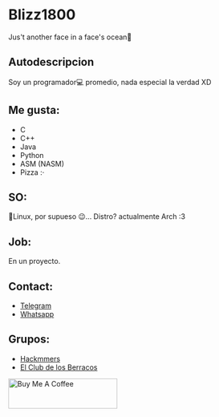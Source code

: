 # Blizz1800

Jus't another face in a face's ocean🌊

## Autodescripcion

Soy un programador💻 promedio, nada especial la verdad XD

## Me gusta:

* C
* C++
* Java
* Python
* ASM (NASM)
* Pizza :·

## SO:

🐧Linux, por supueso 😉... Distro? actualmente Arch :3

## Job:

En un proyecto.

## Contact:

* [Telegram](https://t.me/BlizzSoftword)
* [Whatsapp](https://wa.me/+5353013028)

## Grupos:

* [Hackmmers](https://t.me/Hackmmer)
* [El Club de los Berracos](https://t.me/Berraketazo)

<a href="https://www.buymeacoffee.com/blizz1800" target="_blank"><img src="https://cdn.buymeacoffee.com/buttons/v2/default-yellow.png" alt="Buy Me A Coffee" style="height: 60px !important;width: 217px !important;" ></a>
